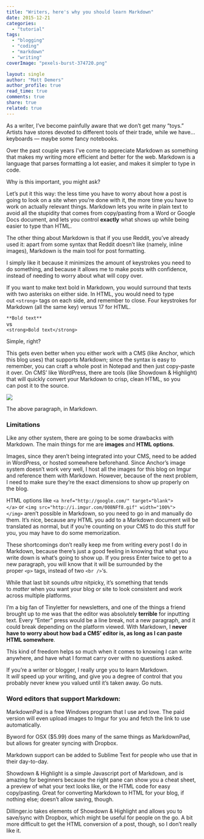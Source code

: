```yaml
---
title: "Writers, here's why you should learn Markdown"
date: 2015-12-21
categories: 
  - "tutorial"
tags: 
  - "blogging"
  - "coding"
  - "markdown"
  - "writing"
coverImage: "pexels-burst-374720.png"

layout: single
author: "Matt Demers"
author_profile: true
read_time: true
comments: true
share: true
related: true
---
```


As a writer, I’ve become painfully aware that we don’t get many “toys.” Artists have stores devoted to different tools of their trade, while we have… keyboards — maybe some fancy notebooks.

Over the past couple years I’ve come to appreciate Markdown as something that makes my writing more efficient and better for the web. Markdown is a language that parses formatting a lot easier, and makes it simpler to type in code.

Why is this important, you might ask?

Let’s put it this way: the less time you have to worry about how a post is going to look on a site when you’re done with it, the more time you have to work on actually relevant things. Markdown lets you write in plain text to avoid all the stupidity that comes from copy/pasting from a Word or Google Docs document, and lets you control **exactly** what shows up while being easier to type than HTML.

The other thing about Markdown is that if you use Reddit, you’ve already used it: apart from some syntax that Reddit doesn’t like (namely, inline images), Markdown is the main tool for post formatting.

I simply like it because it minimizes the amount of keystrokes you need to do something, and because it allows me to make posts with confidence, instead of needing to worry about what will copy over.

If you want to make text bold in Markdown, you would surround that texts with two asterisks on either side. In HTML, you would need to type out `<strong>` tags on each side, and remember to close. Four keystrokes for Markdown (all the same key) versus 17 for HTML.

`**Bold text**`  
vs  
`<strong>Bold text</strong>`

Simple, right?

This gets even better when you either work with a CMS (like Anchor, which this blog uses) that supports Markdown; since the syntax is easy to remember, you can craft a whole post in Notepad and then just copy-paste it over. On CMS’ like WordPress, there are tools (like Showdown & Highlight) that will quickly convert your Markdown to crisp, clean HTML, so you can post it to the source.

![](/assets/images/pNSqOnR.png)

The above paragraph, in Markdown.

### Limitations

Like any other system, there are going to be some drawbacks with Markdown. The main things for me are **images** and **HTML options**.

Images, since they aren’t being integrated into your CMS, need to be added in WordPress, or hosted somewhere beforehand. Since Anchor’s image system doesn’t work very well, I host all the images for this blog on Imgur and reference them with Markdown. However, because of the next problem, I need to make sure they’re the exact dimensions to show up properly on the blog.

HTML options like `<a href="http://google.com/" target="blank"></a>` or `<img src="http://i.imgur.com/008NFf8.gif" width="100%"></img>` aren’t possible in Markdown, so you need to go in and manually do them. It’s nice, because any HTML you add to a Markdown document will be translated as normal, but if you’re counting on your CMS to do this stuff for you, you may have to do some memorization.

These shortcomings don’t really keep me from writing every post I do in Markdown, because there’s just a good feeling in knowing that what you write down is what’s going to show up. If you press Enter twice to get to a new paragraph, you will know that it will be surrounded by the proper `<p>` tags, instead of two `<br />`‘s.

While that last bit sounds _ultra_ nitpicky, it’s something that tends to _matter_ when you want your blog or site to look consistent and work across multiple platforms.

I’m a big fan of Tinyletter for newsletters, and one of the things a friend brought up to me was that the editor was absolutely **terrible** for inputting text. Every “Enter” press would be a line break, not a new paragraph, and it could break depending on the platform viewed. With Markdown, I **never have to worry about how bad a CMS’ editor is, as long as I can paste HTML somewhere**.

This kind of freedom helps so much when it comes to knowing I can write anywhere, and have what I format carry over with no questions asked.

If you’re a writer or blogger, I really urge you to learn Markdown. It _will_ speed up your writing, and give you a degree of control that you probably never knew you valued until it’s taken away. Go nuts.

### Word editors that support Markdown:

MarkdownPad is a free Windows program that I use and love. The paid version will even upload images to Imgur for you and fetch the link to use automatically.

Byword for OSX ($5.99) does many of the same things as MarkdownPad, but allows for greater syncing with Dropbox.

Markdown support can be added to Sublime Text for people who use that in their day-to-day.

Showdown & Highlight is a simple Javascript port of Markdown, and is amazing for beginners because the right pane can show you a cheat sheet, a preview of what your text looks like, or the HTML code for easy copy/pasting. Great for converting Markdown to HTML for your blog, if nothing else; doesn’t allow saving, though.

Dillinger.io takes elements of Showdown & Highlight and allows you to save/sync with Dropbox, which might be useful for people on the go. A bit more difficult to get the HTML conversion of a post, though, so I don’t really like it.
